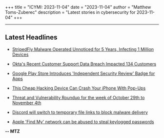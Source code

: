 +++
title = "ICYMI: 2023-11-04"
date = "2023-11-04"
author = "Matthew Toms-Zuberec"
description = "Latest stories in cybersecurity for 2023-11-04"
+++

---------------------------------------------------------------------------
## Latest Headlines
- [StripedFly Malware Operated Unnoticed for 5 Years, Infecting 1 Million Devices](https://thehackernews.com/2023/11/stripedfly-malware-operated-unnoticed.html)

- [Okta's Recent Customer Support Data Breach Impacted 134 Customers](https://thehackernews.com/2023/11/oktas-recent-customer-support-data.html)

- [Google Play Store Introduces 'Independent Security Review' Badge for Apps](https://thehackernews.com/2023/11/google-play-store-introduces.html)

- [This Cheap Hacking Device Can Crash Your iPhone With Pop-Ups](https://www.wired.com/story/flipper-zero-iphone-dos-attack-security-roundup/)

- [Threat and Vulnerability Roundup for the week of October 29th to November 4th](https://cybersecuritynews.com/threat-and-vulnerability-october-29-to-november-4/)

- [Discord will switch to temporary file links to block malware delivery](https://www.bleepingcomputer.com/news/security/discord-will-switch-to-temporary-file-links-to-block-malware-delivery/)

- [Apple 'Find My' network can be abused to steal keylogged passwords](https://www.bleepingcomputer.com/news/apple/apple-find-my-network-can-be-abused-to-steal-keylogged-passwords/)

**-- MTZ**